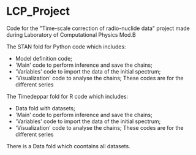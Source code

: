 # LCP_Project
Code for the "Time-scale correction of radio-nuclide data" project made during Laboratory of Computational Physics Mod.B

The STAN fold for Python code which includes:
- Model definition code;
- 'Main' code to perform inference and save the chains;
- 'Variables' code to import the data of the initial spectrum;
- 'Visualization' code to analyse the chains;
These codes are  for the different series 


The Timedeppar fold for R code which includes:
- Data fold with datasets;
- 'Main' code to perform inference and save the chains;
- 'Variables' code to import the data of the initial spectrum;
- 'Visualization' code to analyse the chains;
These codes are  for the different series

There is a Data fold which coontains all datasets.
